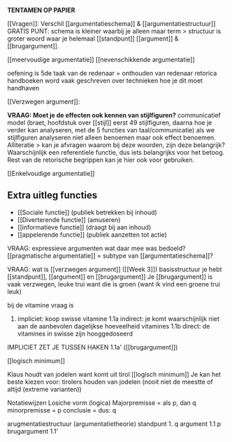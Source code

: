 **TENTAMEN OP PAPIER**

[[Vragen]]:
Verschil [[argumentatieschema]] & [[argumentatiestructuur]]
GRATIS PUNT: schema is kleiner waarbij je alleen maar term > structuur is groter woord waar je helemaal [[standpunt]] [[argument]] & [[brugargument]].

[[meervoudige argumentatie]]
[[nevenschikkende argumentatie]]

oefening is 5de taak van de redenaar = onthouden van redenaar
retorica handboeken word vaak geschreven over technieken hoe je dit moet handhaven

[[Verzwegen argument]]: 

**VRAAG: Moet je de effecten ook kennen van stijlfiguren?**
communicatief model (braet, hoofdstuk over [[stijl]] eerst 49 stijlfiguren, daarna hoe je verder kan analyseren, met de 5 functies van taal/communicatie)
als we stijlfiguren analyseren niet alleen benoemen maar ook effect benoemen.
Alliteratie > kan je afvragen waarom bij deze woorden, zijn deze belangrijk?
Waarschijnlijk een referentiele functie, dus iets belangrijks voor het betoog.
Rest van de retorische begrippen kan je hier ook voor gebruiken.

[[Enkelvoudige argumentatie]]

Extra uitleg functies
- 
- [[Sociale functie]] (publiek betrekken bij inhoud)
- [[Diverterende functie]] (amuseren)
- [[informatieve functie]] (draagt bij aan inhoud)
- [[appelerende functie]] (publiek aanzetten tot actie)

VRAAG: expressieve argumenten wat daar mee was bedoeld?
[[pragmatische argumentatie]] = subtype van [[argumentatieschema]]?


VRAAG: wat is [[verzwegen argument]] ([[Week 3]])
basisstructuur je hebt [[standpunt]], [[argument]] en [[brugargument]]
Je [[brugargument]] is vaak verzwegen, leuke trui want die is groen (want ik vind een groene trui leuk)

bij de vitamine vraag is 
1. impliciet: koop swisse vitamine
1.1a indirect: je komt waarschijnlijk niet aan de aanbevolen dagelijkse hoeveelheid vitamines
1.1b direct: de vitamines in swisse zijn hooggedoseerd

IMPLICIET ZET JE TUSSEN HAKEN 1.1a' ([[brugargument]])

[[logisch minimum]]

Klaus houdt van jodelen want komt uit tirol
[[logisch minimum]] 
Je kan het beste kiezen voor: tirolers houden van jodelen (nooit niet de meestte of altijd (extreme varianten))


Notatiewijzen
Losiche vorm (logica)
Majorpremisse = als p, dan q
minorpremisse = p
conclusie = dus: q

arugmentatiestructuur (argumentatietheorie)
standpunt 1. q
argument  1.1 p
brugargument 1.1' 


